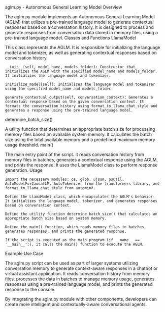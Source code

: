 aglm.py - Autonomous General Learning Model
Overview

The aglm.py module implements an Autonomous General Learning Model (AGLM) that utilizes a pre-trained language model to generate contextual responses based on a conversation history. It is designed to process and generate responses from conversation data stored in memory files, using a pre-trained language model.
Classes and Functions
LlamaModel

This class represents the AGLM. It is responsible for initializing the language model and tokenizer, as well as generating contextual responses based on conversation history.

    __init__(self, model_name, models_folder): Constructor that initializes the AGLM with the specified model_name and models_folder. It initializes the language model and tokenizer.

    initialize_model(self): Initializes the language model and tokenizer using the specified model_name and models_folder.

    generate_contextual_output(self, conversation_context): Generates a contextual response based on the given conversation context. It formats the conversation history using format_to_llama_chat_style and generates a response using the pre-trained language model.

determine_batch_size()

A utility function that determines an appropriate batch size for processing memory files based on available system memory. It calculates the batch size using the total available memory and a predefined maximum memory usage threshold.
main()

The main entry point of the script. It reads conversation history from memory files in batches, generates a contextual response using the AGLM, and prints the response. It uses the LlamaModel class to perform response generation.
Usage

    Import the necessary modules: os, glob, ujson, psutil, AutoModelForCausalLM, AutoTokenizer from the transformers library, and format_to_llama_chat_style from automind.

    Define the LlamaModel class, which encapsulates the AGLM's behavior. It initializes the language model, tokenizer, and generates responses based on conversation context.

    Define the utility function determine_batch_size() that calculates an appropriate batch size based on system memory.

    Define the main() function, which reads memory files in batches, generates responses, and prints the generated response.

    If the script is executed as the main program (if __name__ == '__main__':), it calls the main() function to execute the AGLM.

Example Use Case

The aglm.py script can be used as part of larger systems utilizing conversation memory to generate context-aware responses in a chatbot or virtual assistant application. It reads conversation history from memory files, processes the data in batches to manage memory usage, generates responses using a pre-trained language model, and prints the generated response to the console.

By integrating the aglm.py module with other components, developers can create more intelligent and contextually-aware conversational agents.
